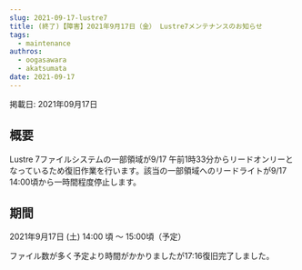 ```yaml
---
slug: 2021-09-17-lustre7
title: (終了)【障害】2021年9月17日（金） Lustre7メンテナンスのお知らせ
tags:
  - maintenance
authros:
  - oogasawara
  - akatsumata
date: 2021-09-17
---
```


掲載日: 2021年09月17日


## 概要

Lustre 7ファイルシステムの一部領域が9/17 午前1時33分からリードオンリーとなっているため復旧作業を行います。該当の一部領域へのリードライトが9/17 14:00頃から一時間程度停止します。



## 期間

2021年9月17日 (土) 14:00 頃 ～ 15:00頃（予定）


ファイル数が多く予定より時間がかかりましたが17:16復旧完了しました。
